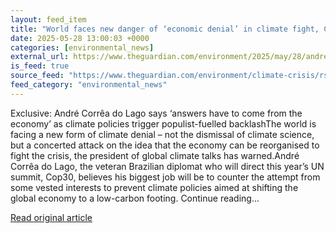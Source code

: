 ```yaml
---
layout: feed_item
title: "World faces new danger of ‘economic denial’ in climate fight, Cop30 head says"
date: 2025-05-28 13:00:03 +0000
categories: [environmental_news]
external_url: https://www.theguardian.com/environment/2025/may/28/andre-correa-do-lago-cop30-interview-climate-crisis
is_feed: true
source_feed: "https://www.theguardian.com/environment/climate-crisis/rss"
feed_category: "environmental_news"
---
```


Exclusive: André Corrêa do Lago says ‘answers have to come from the economy’ as climate policies trigger populist-fuelled backlashThe world is facing a new form of climate denial – not the dismissal of climate science, but a concerted attack on the idea that the economy can be reorganised to fight the crisis, the president of global climate talks has warned.André Corrêa do Lago, the veteran Brazilian diplomat who will direct this year’s UN summit, Cop30, believes his biggest job will be to counter the attempt from some vested interests to prevent climate policies aimed at shifting the global economy to a low-carbon footing. Continue reading...

[Read original article](https://www.theguardian.com/environment/2025/may/28/andre-correa-do-lago-cop30-interview-climate-crisis)
